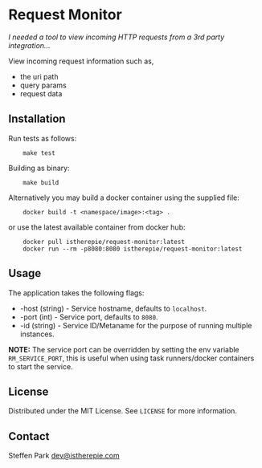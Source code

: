# Request Monitor

*I needed a tool to view incoming HTTP requests from a 3rd party integration...*

View incoming request information such as,

* the uri path
* query params
* request data



## Installation

Run tests as follows:

```
	make test
```

Building as binary:

```
	make build
```

Alternatively you may build a docker container using the supplied file:

```
	docker build -t <namespace/image>:<tag> .
```

or use the latest available container from docker hub:

```
	docker pull istherepie/request-monitor:latest
	docker run --rm -p8080:8080 istherepie/request-monitor:latest
```



## Usage

The application takes the following flags:

* -host (string) - Service hostname, defaults to `localhost`.
* -port (int) - Service port, defaults to `8080`.
* -id (string) - Service ID/Metaname for the purpose of running multiple instances.

**NOTE:**
The service port can be overridden by setting the env variable `RM_SERVICE_PORT`,
this is useful when using task runners/docker containers to start the service.



## License

Distributed under the MIT License. See `LICENSE` for more information.



## Contact

Steffen Park dev@istherepie.com